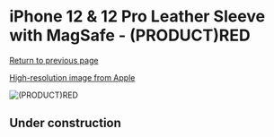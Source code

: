 # iPhone 12 & 12 Pro Leather Sleeve with MagSafe - (PRODUCT)RED

[Return to previous page](/iphone_12)

[High-resolution image from Apple](https://store.storeimages.cdn-apple.com/8756/as-images.apple.com/is/MHYE3?wid=4500&hei=4500&fmt=png)

<div style="width: 512px"><img src="/almost_uncompressed/MHYE3.webp" alt="(PRODUCT)RED"></div>

## Under construction
